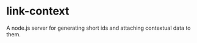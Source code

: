 link-context
============

A node.js server for generating short ids and attaching contextual data to them. 
